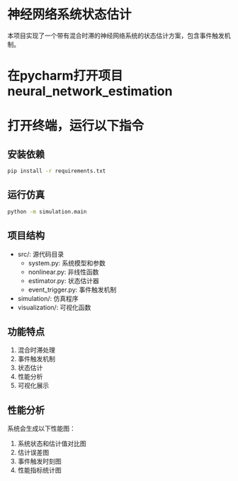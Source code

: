 # 神经网络系统状态估计

本项目实现了一个带有混合时滞的神经网络系统的状态估计方案，包含事件触发机制。

# 在pycharm打开项目 neural_network_estimation
# 打开终端，运行以下指令

## 安装依赖

```bash
pip install -r requirements.txt
```

## 运行仿真

```bash
python -m simulation.main
```

## 项目结构

- src/: 源代码目录
  - system.py: 系统模型和参数
  - nonlinear.py: 非线性函数
  - estimator.py: 状态估计器
  - event_trigger.py: 事件触发机制
- simulation/: 仿真程序
- visualization/: 可视化函数

## 功能特点

1. 混合时滞处理
2. 事件触发机制
3. 状态估计
4. 性能分析
5. 可视化展示

## 性能分析

系统会生成以下性能图：
1. 系统状态和估计值对比图
2. 估计误差图
3. 事件触发时刻图
4. 性能指标统计图 